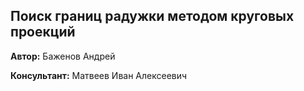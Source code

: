 ## Поиск границ радужки методом круговых проекций

**Автор:** Баженов Андрей

**Консультант:** Матвеев Иван Алексеевич

